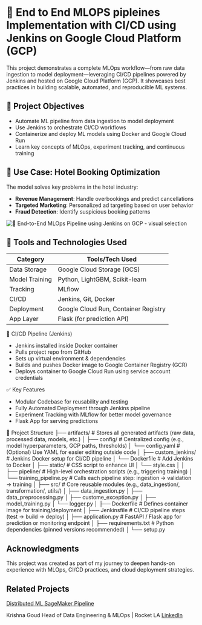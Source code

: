 # 🚀  End to End MLOPS pipleines Implementation with CI/CD  using Jenkins on Google Cloud Platform (GCP)

This project demonstrates a complete MLOps workflow—from raw data ingestion to model deployment—leveraging CI/CD pipelines powered by Jenkins and hosted on Google Cloud Platform (GCP). It showcases best practices in building scalable, automated, and reproducible ML systems.


## 🎯 Project Objectives
- Automate ML pipeline from data ingestion to model deployment
- Use Jenkins to orchestrate CI/CD workflows
- Containerize and deploy ML models using Docker and Google Cloud Run
- Learn key concepts of MLOps, experiment tracking, and continuous training
  
## 🧠 Use Case: Hotel Booking Optimization
The model solves key problems in the hotel industry:
- **Revenue Management**: Handle overbookings and predict cancellations
- **Targeted Marketing**: Personalized ad targeting based on user behavior
- **Fraud Detection**: Identify suspicious booking patterns


![🚀 End-to-End MLOps Pipeline using Jenkins on GCP - visual selection](https://github.com/user-attachments/assets/455bf216-e7d5-4c81-8f62-6273936cabb8)


## 🔧 Tools and Technologies Used

|Category| Tools/Tech Used |
|--------|-------------|
| Data Storage	| Google Cloud Storage (GCS) |
| Model Training | Python, LightGBM, Scikit-learn |
| Tracking | MLflow |
| CI/CD | 	Jenkins, Git, Docker |
| Deployment | Google Cloud Run, Container Registry|
| App Layer | Flask (for prediction API) |

🔧 CI/CD Pipeline (Jenkins)
- Jenkins installed inside Docker container
- Pulls project repo from GitHub
- Sets up virtual environment & dependencies
- Builds and pushes Docker image to Google Container Registry (GCR)
- Deploys container to Google Cloud Run using service account credentials

✅ Key Features
- Modular Codebase for reusability and testing
- Fully Automated Deployment through Jenkins pipeline
- Experiment Tracking with MLflow for better model governance
- Flask App for serving predictions
  
📁 Project Structure
├── artifacts/                    # Stores all generated artifacts (raw data, processed data, models, etc.)
│
├── config/                       # Centralized config (e.g., model hyperparameters, GCP paths, thresholds)
│   └── config.yaml               # (Optional) Use YAML for easier editing outside code
│
├── custom_jenkins/              # Jenkins Docker setup for CI/CD pipeline
│   └── Dockerfile      # Add Jenkins to Docker
│
├── static/                    # CSS script to enhance UI
│   └── style.css
│ 
│
├── pipeline/                    # High-level orchestration scripts (e.g., triggering training)
│   └── training_pipeline.py     # Calls each pipeline step: ingestion → validation → training
│
├── src/                         # Core reusable modules (e.g., data_ingestion/, transformation/, utils/)
│   ├── data_ingestion.py
│   ├── data_preprocessing.py
│   ├── custome_exception.py
│   ├── model_training.py
│   └── logger.py
│
├── Dockerfile                   # Defines container image for training/deployment
│
├── Jenkinsfile                  # CI/CD pipeline steps (test → build → deploy)
│
├── application.py               # FastAPI / Flask app for prediction or monitoring endpoint
│
├── requirements.txt             # Python dependencies (pinned versions recommended)
│
└── setup.py   

## Acknowledgments
This project was created as part of my journey to deepen hands-on experience with MLOps, CI/CD practices, and cloud deployment strategies.

## Related Projects

[Distributed ML SageMaker Pipeline](https://github.com/krishnamami/Distributed_ML_Sagemaker_Pipelines)

Krishna Goud
Head of Data Engineering & MLOps | Rocket LA [LinkedIn](https://www.linkedin.com/in/krishnagoud)
